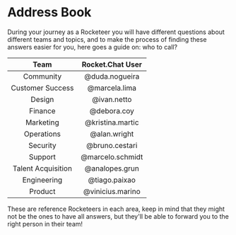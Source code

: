 # Address Book

During your journey as a Rocketeer you will have different questions about different teams and topics, and to make the process of finding these answers easier for you, here goes a guide on: who to call?&#x20;

|        Team        | Rocket.Chat User |
| :----------------: | :--------------: |
|      Community     |  @duda.nogueira  |
|  Customer Success  |   @marcela.lima  |
|       Design       |    @ivan.netto   |
|       Finance      |    @debora.coy   |
|      Marketing     | @kristina.martic |
|     Operations     |   @alan.wright   |
|      Security      |  @bruno.cestari  |
|       Support      | @marcelo.schmidt |
| Talent Acquisition |  @analopes.grun  |
|     Engineering    |   @tiago.paixao  |
|       Product      | @vinicius.marino |

These are reference Rocketeers in each area, keep in mind that they might not be the ones to have all answers, but they'll be able to forward you to the right person in their team!
